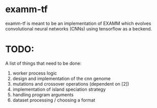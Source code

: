 # examm-tf
examm-tf is meant to be an implementation of EXAMM which evolves convolutional neural networks (CNNs) using tensorflow as a beckend.


# TODO:
A list of things that need to be done:
1. worker process logic
2. design and implementation of the cnn genome
3. mutations and crossover operations (dependent on [2])
4. implementation of island speciation strategy
5. handling program arguments
6. dataset processing / choosing a format
